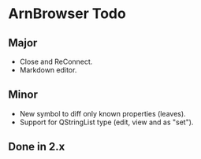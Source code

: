 ArnBrowser Todo
===============

Major
-----
* Close and ReConnect.
* Markdown editor.

Minor
-----
* New symbol to diff only known properties (leaves).
* Support for QStringList type (edit, view and as "set").

Done in 2.x
-----------
